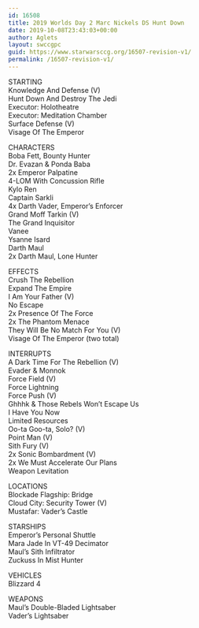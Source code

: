 ```yaml
---
id: 16508
title: 2019 Worlds Day 2 Marc Nickels DS Hunt Down
date: 2019-10-08T23:43:03+00:00
author: Aglets
layout: swccgpc
guid: https://www.starwarsccg.org/16507-revision-v1/
permalink: /16507-revision-v1/
---
```

STARTING  
Knowledge And Defense (V)  
Hunt Down And Destroy The Jedi  
Executor: Holotheatre  
Executor: Meditation Chamber  
Surface Defense (V)  
Visage Of The Emperor

CHARACTERS  
Boba Fett, Bounty Hunter  
Dr. Evazan & Ponda Baba  
2x Emperor Palpatine  
4-LOM With Concussion Rifle  
Kylo Ren  
Captain Sarkli  
4x Darth Vader, Emperor&#8217;s Enforcer  
Grand Moff Tarkin (V)  
The Grand Inquisitor  
Vanee  
Ysanne Isard  
Darth Maul  
2x Darth Maul, Lone Hunter

EFFECTS  
Crush The Rebellion  
Expand The Empire  
I Am Your Father (V)  
No Escape  
2x Presence Of The Force  
2x The Phantom Menace  
They Will Be No Match For You (V)  
Visage Of The Emperor (two total)

INTERRUPTS  
A Dark Time For The Rebellion (V)  
Evader & Monnok  
Force Field (V)  
Force Lightning  
Force Push (V)  
Ghhhk & Those Rebels Won&#8217;t Escape Us  
I Have You Now  
Limited Resources  
Oo-ta Goo-ta, Solo? (V)  
Point Man (V)  
Sith Fury (V)  
2x Sonic Bombardment (V)  
2x We Must Accelerate Our Plans  
Weapon Levitation

LOCATIONS  
Blockade Flagship: Bridge  
Cloud City: Security Tower (V)  
Mustafar: Vader&#8217;s Castle

STARSHIPS  
Emperor&#8217;s Personal Shuttle  
Mara Jade In VT-49 Decimator  
Maul&#8217;s Sith Infiltrator  
Zuckuss In Mist Hunter

VEHICLES  
Blizzard 4

WEAPONS  
Maul&#8217;s Double-Bladed Lightsaber  
Vader&#8217;s Lightsaber